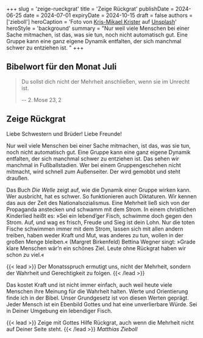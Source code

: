 +++
slug = 'zeige-rueckgrat'
title = 'Zeige Rückgrat'
publishDate = 2024-06-25 
date = 2024-07-01
expiryDate = 2024-10-15
draft = false
authors = ['zieboll']
heroCaption = 'Foto von [Kris-Mikael Krister](https://unsplash.com/de/@kmkr?utm_content=creditCopyText) auf [Unsplash](https://unsplash.com/de/fotos/grauhai-umgeben-von-fischen-qSR0KbeNbtk?utm_content=creditCopyText)'
heroStyle = 'background'
summary = "Nur weil viele Menschen bei einer Sache mitmachen, ist das, was sie tun, noch nicht automatisch gut. Eine Gruppe kann eine ganz eigene Dynamik entfalten, der sich manchmal schwer zu entziehen ist. "
+++

## Bibelwort für den Monat Juli

> Du sollst dich nicht der Mehrheit anschließen,
> wenn sie im Unrecht ist.
>
> -- 2.&#8239;Mose 23,&#8239;2

## Zeige Rückgrat

Liebe Schwestern und Brüder! Liebe Freunde!

Nur weil viele Menschen bei einer Sache mitmachen, ist das, was
sie tun, noch nicht automatisch gut. Eine Gruppe kann eine ganz
eigene Dynamik entfalten, der sich manchmal schwer zu entziehen
ist. Das sehen wir manchmal in Fußballstadien. Wer bei einem
Gruppengeschehen nicht mitmacht, wird schnell zum Außenseiter.
Der wird gemobbt und steht draußen.

Das Buch _Die Welle_ zeigt auf, wie die Dynamik einer Gruppe
wirken kann. Wer ausbricht, hat es schwer. So funktionieren auch
Diktaturen. Wir kennen das aus der Zeit des Nationalsozialismus.
Eine Mehrheit ließ sich von der Propaganda anstecken und
schwamm mit dem Strom. In einem christlichen Kinderlied heißt
es: »Sei ein lebend’ger Fisch, schwimme doch gegen den Strom.
Auf, und wag es frisch, Freude und Sieg ist dein Lohn. Nur die
toten Fische schwimmen immer mit dem Strom, lassen sich mit
allen andern treiben, haben weder Kraft und Mut, was anderes zu
tun, wollen in der großen Menge bleiben.« (Margret Birkenfeld)
Bettina Wegner singt: »Grade klare Menschen wär’n ein schönes
Ziel. Leute ohne Rückgrat haben wir schon zu viel.«

{{< lead >}}
Der Monatsspruch ermutigt uns, nicht der Mehrheit, sondern
der Wahrheit und Gerechtigkeit zu folgen.
{{< /lead >}}

Das kostet Kraft und ist nicht immer einfach, auch weil heute
viele Menschen ihre Meinung für die Wahrheit halten. Werte und
Orientierung finde ich in der Bibel. Unser Grundgesetz ist von
diesen Werten geprägt. Jeder Mensch ist ein Ebenbild Gottes
und hat eine unverlierbare Würde. Sei in Deiner Umgebung ein
lebendiger Fisch.

{{< lead >}}
Zeige mit Gottes Hilfe Rückgrat, auch wenn die Mehrheit
nicht auf Deiner Seite steht.
{{< /lead >}}
_Matthias Zieboll_